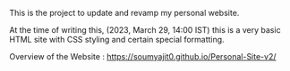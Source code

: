 This is the project to update and revamp my personal website.

At the time of writing this, (2023, March 29, 14:00 IST) this is a very basic HTML site with CSS styling and certain special formatting.

Overview of the Website : https://soumyajit0.github.io/Personal-Site-v2/
